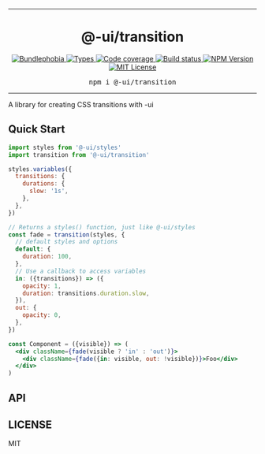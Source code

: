 <hr>
<div align="center">
  <h1 align="center">
    @-ui/transition
  </h1>
</div>

<p align="center">
  <a href="https://bundlephobia.com/result?p=@-ui/transition">
    <img alt="Bundlephobia" src="https://img.shields.io/bundlephobia/minzip/@-ui/transition?style=for-the-badge&labelColor=24292e">
  </a>
  <a aria-label="Types" href="https://www.npmjs.com/package/@-ui/transition">
    <img alt="Types" src="https://img.shields.io/npm/types/@-ui/transition?style=for-the-badge&labelColor=24292e">
  </a>
  <a aria-label="Code coverage report" href="https://codecov.io/gh/dash-ui/transition">
    <img alt="Code coverage" src="https://img.shields.io/codecov/c/gh/dash-ui/transition?style=for-the-badge&labelColor=24292e">
  </a>
  <a aria-label="Build status" href="https://travis-ci.org/dash-ui/transition">
    <img alt="Build status" src="https://img.shields.io/travis/dash-ui/transition?style=for-the-badge&labelColor=24292e">
  </a>
  <a aria-label="NPM version" href="https://www.npmjs.com/package/@-ui/transition">
    <img alt="NPM Version" src="https://img.shields.io/npm/v/@-ui/transition?style=for-the-badge&labelColor=24292e">
  </a>
  <a aria-label="License" href="https://jaredlunde.mit-license.org/">
    <img alt="MIT License" src="https://img.shields.io/npm/l/@-ui/transition?style=for-the-badge&labelColor=24292e">
  </a>
</p>

<pre align="center">npm i @-ui/transition</pre>
<hr>

A library for creating CSS transitions with -ui

## Quick Start

```jsx harmony
import styles from '@-ui/styles'
import transition from '@-ui/transition'

styles.variables({
  transitions: {
    durations: {
      slow: '1s',
    },
  },
})

// Returns a styles() function, just like @-ui/styles
const fade = transition(styles, {
  // default styles and options
  default: {
    duration: 100,
  },
  // Use a callback to access variables
  in: ({transitions}) => ({
    opacity: 1,
    duration: transitions.duration.slow,
  }),
  out: {
    opacity: 0,
  },
})

const Component = ({visible}) => (
  <div className={fade(visible ? 'in' : 'out')}>
    <div className={fade({in: visible, out: !visible})}>Foo</div>
  </div>
)
```

## API

## LICENSE

MIT
